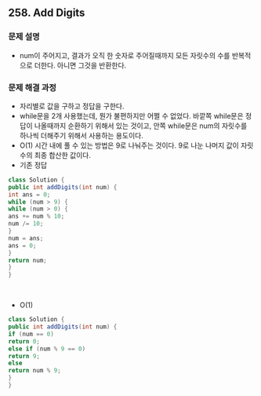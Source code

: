 ## 258. Add Digits
### 문제 설명
- num이 주어지고, 결과가 오직 한 숫자로 주어질때까지 모든 자릿수의 수를 반복적으로 더한다. 아니면 그것을 반환한다.
​
### 문제 해결 과정
- 자리별로 값을 구하고 정답을 구한다.
- while문을 2개 사용했는데, 뭔가 불편하지만 어쩔 수 없었다. 바깥쪽 while문은 정답이 나올때까지 순환하기 위해서 있는 것이고, 안쪽 while문은 num의 자릿수를 하나씩 더해주기 위해서 사용하는 용도이다.
- O(1) 시간 내에 풀 수 있는 방법은 9로 나눠주는 것이다. 9로 나눈 나머지 값이 자릿수의 최종 합산한 값이다.
- 기존 정답
``` java
class Solution {
public int addDigits(int num) {
int ans = 0;
while (num > 9) {
while (num > 0) {
ans += num % 10;
num /= 10;
}
num = ans;
ans = 0;
}
return num;
}
}
```
​
- O(1)
``` java
class Solution {
public int addDigits(int num) {
if (num == 0)
return 0;
else if (num % 9 == 0)
return 9;
else
return num % 9;
}
}
```